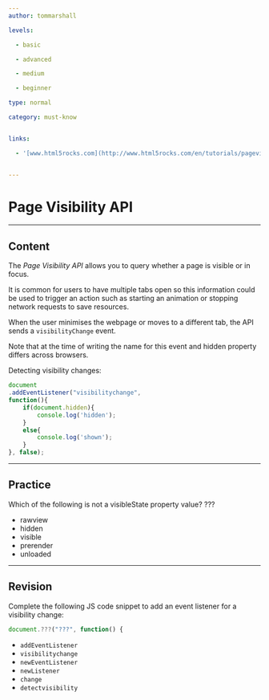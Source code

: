 ```yaml
---
author: tommarshall

levels:

  - basic

  - advanced

  - medium

  - beginner

type: normal

category: must-know


links:

  - '[www.html5rocks.com](http://www.html5rocks.com/en/tutorials/pagevisibility/intro/){website}'


---
```


# Page Visibility API

---
## Content

The *Page Visibility API* allows you to query whether a page is visible or in focus.

It is common for users to have multiple tabs open so this information could be used to trigger an action such as starting an animation or stopping network requests to save resources.

When the user minimises the webpage or moves to a different tab, the API sends a `visibilityChange` event. 

Note that at the time of writing the name for this event and hidden property differs across browsers.

Detecting visibility changes:

```javascript
document
.addEventListener("visibilitychange", 
function(){
	if(document.hidden){
		console.log('hidden');
	}
	else{
		console.log('shown');
	}
}, false);
```

---
## Practice

Which of the following is not a visibleState property value? ???


* rawview
* hidden
* visible
* prerender
* unloaded

---
## Revision

Complete the following JS code snippet to add an event listener for a visibility change:

```javascript
document.???("???", function() {
```


* `addEventListener`
* `visibilitychange`
* `newEventListener`
* `newListener`
* `change`
* `detectvisibility`

